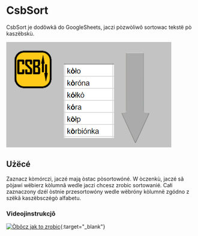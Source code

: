 # CsbSort
CsbSort je dodôwkã do GoogleSheets, jaczi pòzwòliwô sortowac tekstë pò kaszëbskù.

![Dzejanié CsbSort](CsbSort-baner.png?raw=true "CsbSort - dzejanié")

## Użëcé
Zaznacz kòmórczi, jaczé mają òstac pòsortowóné. W òczenkù, jaczé sã pòjawi wëbierz kòlumnã wedle jaczi chcesz zrobic sortowanié. Całi zaznaczony dzél òstnie przesortowóny wedle wëbróny kòlumnë zgódno z szëkã kaszëbsczégò alfabetu.

### Videojinstrukcjô
[![Òbôcz jak to zrobic](https://img.youtube.com/vi/OEAXViSKcAc/hqdefault.jpg)](https://youtu.be/OEAXViSKcAc){:target="_blank"}
